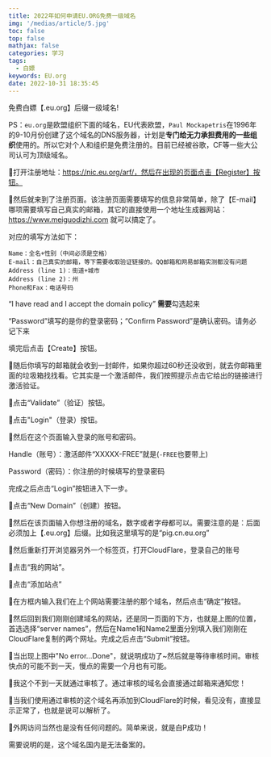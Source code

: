 ```yaml
---
title: 2022年如何申请EU.ORG免费一级域名
img: '/medias/article/5.jpg'
toc: false
top: false
mathjax: false
categories: 学习
tags:
  - 白嫖
keywords: EU.org
date: 2022-10-31 18:35:45
---
```


免费白嫖【.eu.org】后缀一级域名!
<!-- more -->

PS：`eu.org`是欧盟组织下面的域名，EU代表欧盟，`Paul Mockapetris`在1996年的9-10月份创建了这个域名的DNS服务器，计划是**专门给无力承担费用的一些组织**使用的。所以它对个人和组织是免费注册的。目前已经被谷歌，CF等一些大公司认可为顶级域名。


🔺打开注册地址：https://nic.eu.org/arf/，然后在出现的页面点击【Register】按钮。


🔺然后就来到了注册页面。该注册页面需要填写的信息非常简单，除了【E-mail】哪项需要填写自己真实的邮箱，其它的直接使用一个地址生成器网站：https://www.meiguodizhi.com 就可以搞定了。

对应的填写方法如下：
```
Name：全名+性别（中间必须是空格）
E-mail：自己真实的邮箱，等下需要收取验证链接的。QQ邮箱和网易邮箱实测都没有问题
Address (line 1)：街道+城市
Address (line 2)：州
Phone和Fax：电话号码
```
“I have read and I accept the domain policy” **需要**勾选起来

“Password”填写的是你的登录密码；“Confirm Password”是确认密码。请务必记下来

填完后点击【Create】按钮。

🔺随后你填写的邮箱就会收到一封邮件，如果你超过60秒还没收到，就去你邮箱里面的垃圾箱找找看。它其实是一个激活邮件，我们按照提示点击它给出的链接进行激活验证。

🔺点击“Validate”（验证）按钮。

🔺点击"Login"（登录）按钮。

🔺然后在这个页面输入登录的账号和密码。

Handle（账号）：激活邮件“XXXXX-FREE”就是(`-FREE`也要带上)

Password（密码）：你注册的时候填写的登录密码

完成之后点击“Login”按钮进入下一步。

🔺点击“New Domain”（创建）按钮。

🔺然后在该页面输入你想注册的域名，数字或者字母都可以。需要注意的是：后面必须加上【.eu.org】后缀。比如我这里填写的是“pig.cn.eu.org”

🔺然后重新打开浏览器另外一个标签页，打开CloudFlare，登录自己的账号

🔺点击“我的网站”。

🔺点击“添加站点”

🔺在方框内输入我们在上个网站需要注册的那个域名，然后点击“确定”按钮。

🔺然后回到我们刚刚创建域名的网站，还是同一页面的下方，也就是上图的位置，首选选择“server names”，然后在Name1和Name2里面分别填入我们刚刚在CloudFlare复制的两个网址。完成之后点击“Submit”按钮。

🔺当出现上图中"No error...Done"，就说明成功了~然后就是等待审核时间。审核快点的可能不到一天，慢点的需要一个月也有可能。

🔺我这个不到一天就通过审核了。通过审核的域名会直接通过邮箱来通知您！

🔺当我们使用通过审核的这个域名再添加到CloudFlare的时候，看见没有，直接显示正常了，也就是说可以解析了。

🔺外网访问当然也是没有任何问题的。简单来说，就是白P成功！

需要说明的是，这个域名国内是无法备案的。